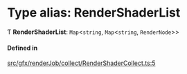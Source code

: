 # Type alias: RenderShaderList

Ƭ **RenderShaderList**: `Map`<`string`, `Map`<`string`, `RenderNode`\>\>

#### Defined in

[src/gfx/renderJob/collect/RenderShaderCollect.ts:5](https://github.com/Orillusion/orillusion/blob/main/src/gfx/renderJob/collect/RenderShaderCollect.ts#L5)
